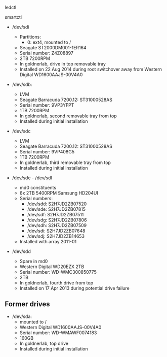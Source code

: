 ledctl

smartctl

 * /dev/sdi
   * Partitions:
     * 0: ext4, mounted to / 
   * Seagate ST2000DM001-1ER164
   * Serial number: Z4Z08897
   * 2TB 7200RPM
   * In goldnerlab, drive in top removable tray
   * Installed on 22 Aug 2014 during root switchover away from 
     Western Digital WD1600AAJS-00V4A0

 * /dev/sdb:
   * LVM
   * Seagate Barracuda 7200.12: ST31000528AS
   * Serial number: 9VP3YFPT
   * 1TB 7200RPM
   * In goldnerlab, second removable tray from top
   * Installed during initial installation

 * /dev/sdc
   * LVM
   * Seagate Barracuda 7200.12: ST31000528AS
   * Serial number: 9VP408G5
   * 1TB 7200RPM
   * In goldnerlab, third removable tray from top
   * Installed during initial installation

 * /dev/sde - /dev/sdl
   * md0 constituents
   * 8x 2TB 5400RPM Samsung HD204UI
   * Serial numbers:
     * /dev/sdd: S2H7JD2ZB07520
     * /dev/sde: S2H7JD2ZB07815
     * /dev/sdf: S2H7JD2ZB07511
     * /dev/sdg: S2H7JD2ZB07806
     * /dev/sdh: S2H7JD2ZB07509
     * /dev/sdi: S2H7JD2ZB07648
     * /dev/sdj: S2H7JD2ZB14653
   * Installed with array 2011-01

 * /dev/sdd
   * Spare in md0
   * Western Digital WD20EZX 2TB
   * Serial number: WD-WMC300850775
   * 2TB
   * In goldnerlab, fourth drive from top
   * Installed on 17 Apr 2013 during potential drive failure


## Former drives

 * /dev/sda:
   * mounted to /
   * Western Digital WD1600AAJS-00V4A0
   * Serial number: WD-WMAWF0074183
   * 160GB
   * In goldnerlab, top drive
   * Installed during initial installation
 

